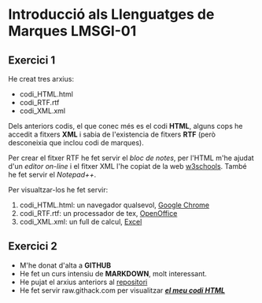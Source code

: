 # Introducció als Llenguatges de Marques LMSGI-01

## Exercici 1

He creat tres arxius:
* codi_HTML.html
* codi_RTF.rtf
* codi_XML.xml

Dels anteriors codis, el que conec més es el codi **HTML**, alguns cops he accedit a fitxers **XML** i sabia de l'existencia de fitxers **RTF** (però desconeixia que inclou codi de marques).

Per crear el fitxer RTF he fet servir el _bloc de notes_, per l'HTML m'he ajudat d'un _editor on-line_ i el fitxer XML l'he copiat de la web [w3schools](https://www.w3schools.com/xml/cd_catalog.xml). També he fet servir el _Notepad++_.

Per visualtzar-los he fet servir:

1. codi_HTML.html: un navegador qualsevol, [Google Chrome](https://drive.google.com/file/d/1OxKaLlw0QriALtwlBgFDBZsI6idz3L99/view?usp=sharing)
2. codi_RTF.rtf: un processador de tex, [OpenOffice](https://drive.google.com/file/d/1F26BWTWiz68z94VTV8M7Ko30sSucc-Q8/view?usp=sharing)
3. codi_XML.xml: un full de calcul, [Excel](https://drive.google.com/file/d/1vaeoT0XW7d3_6x-Nd07Cj47NTN9BKP9M/view?usp=sharing)

## Exercici 2

* M'he donat d'alta a **GITHUB**
* He fet un curs intensiu de **MARKDOWN**, molt interessant.
* He pujat el arxius anteriors al [repositori](https://github.com/bielalzina/LMSGI)
* He fet servir raw.githack.com per visualitzar [**_el meu codi HTML_**](https://raw.githack.com/bielalzina/LMSGI/master/codi_HTML.html)
